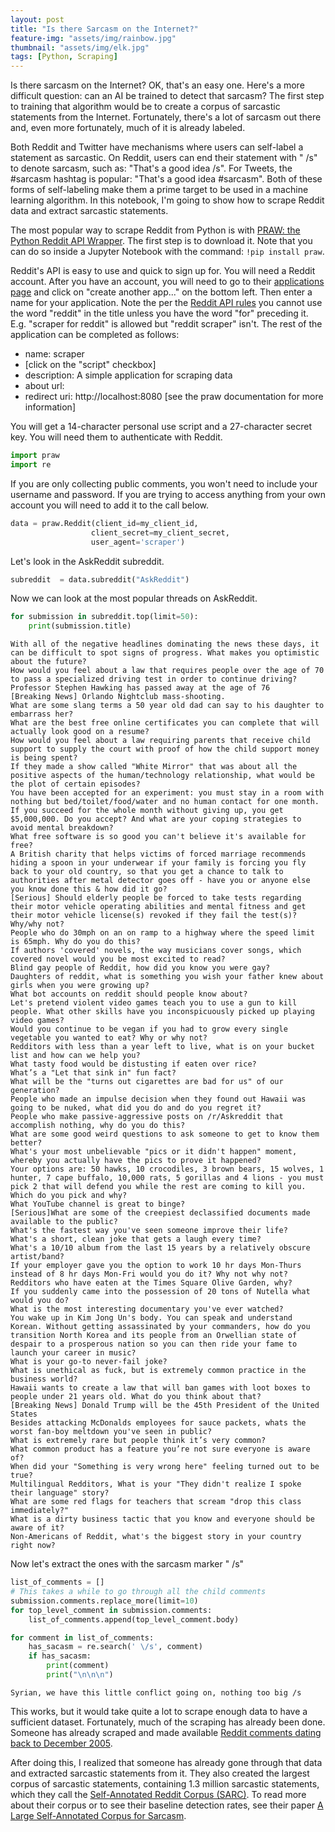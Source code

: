 ```yaml
---
layout: post
title: "Is there Sarcasm on the Internet?"
feature-img: "assets/img/rainbow.jpg"
thumbnail: "assets/img/elk.jpg"
tags: [Python, Scraping]
---
```

Is there sarcasm on the Internet? OK, that's an easy one. Here's a more difficult question: can an AI be trained to detect that sarcasm? The first step to training that algorithm would be to create a corpus of sarcastic statements from the Internet. Fortunately, there's a lot of sarcasm out there and, even more fortunately, much of it is already labeled.

 Both Reddit and Twitter have mechanisms where users can self-label a statement as sarcastic. On Reddit, users can end their statement with " /s" to denote sarcasm, such as: "That's a good idea /s". For Tweets, the #sarcasm hashtag is popular: "That's a good idea #sarcasm". Both of these forms of self-labeling make them a prime target to be used in a machine learning algorithm. In this notebook, I'm going to show how to scrape Reddit data and extract sarcastic statements.

The most popular way to scrape Reddit from Python is with [PRAW: the Python Reddit API Wrapper](https://praw.readthedocs.io/en/latest/). The first step is to download it.  Note that you can do so inside a Jupyter Notebook with the command: `!pip install praw`.

Reddit's API is easy to use and quick to sign up for. You will need a Reddit account. After you have an account, you will need to go to their [applications page](https://www.reddit.com/prefs/apps) and click on "create another app..." on the bottom left. Then enter a name for your application. Note the per the [Reddit API rules](https://www.reddit.com/wiki/api) you cannot use the word "reddit" in the title unless you have the word "for" preceding it. E.g. "scraper for reddit" is allowed but "reddit scraper" isn't. The rest of the application can be completed as follows:

* name: scraper
* [click on the "script" checkbox]
* description: A simple application for scraping data
* about url:
* redirect uri: http://localhost:8080  [see the praw documentation for more information]

You will get a 14-character personal use script and a 27-character secret key. You will need them to authenticate with Reddit.


```python
import praw
import re
```


If you are only collecting public comments, you won't need to include your username and password. If you are trying to access anything from your own account you will need to add it to the call below.


```python
data = praw.Reddit(client_id=my_client_id,
                  client_secret=my_client_secret,
                  user_agent='scraper')
```

Let's look in the AskReddit subreddit.


```python
subreddit  = data.subreddit("AskReddit")
```

Now we can look at the most popular threads on AskReddit.


```python
for submission in subreddit.top(limit=50):
    print(submission.title)
```

    With all of the negative headlines dominating the news these days, it can be difficult to spot signs of progress. What makes you optimistic about the future?
    How would you feel about a law that requires people over the age of 70 to pass a specialized driving test in order to continue driving?
    Professor Stephen Hawking has passed away at the age of 76
    [Breaking News] Orlando Nightclub mass-shooting.
    What are some slang terms a 50 year old dad can say to his daughter to embarrass her?
    What are the best free online certificates you can complete that will actually look good on a resume?
    How would you feel about a law requiring parents that receive child support to supply the court with proof of how the child support money is being spent?
    If they made a show called "White Mirror" that was about all the positive aspects of the human/technology relationship, what would be the plot of certain episodes?
    You have been accepted for an experiment: you must stay in a room with nothing but bed/toilet/food/water and no human contact for one month. If you succeed for the whole month without giving up, you get $5,000,000. Do you accept? And what are your coping strategies to avoid mental breakdown?
    What free software is so good you can't believe it's available for free?
    A British charity that helps victims of forced marriage recommends hiding a spoon in your underwear if your family is forcing you fly back to your old country, so that you get a chance to talk to authorities after metal detector goes off - have you or anyone else you know done this & how did it go?
    [Serious] Should elderly people be forced to take tests regarding their motor vehicle operating abilities and mental fitness and get their motor vehicle license(s) revoked if they fail the test(s)? Why/why not?
    People who do 30mph on an on ramp to a highway where the speed limit is 65mph. Why do you do this?
    If authors 'covered' novels, the way musicians cover songs, which covered novel would you be most excited to read?
    Blind gay people of Reddit, how did you know you were gay?
    Daughters of reddit, what is something you wish your father knew about girls when you were growing up?
    What bot accounts on reddit should people know about?
    Let's pretend violent video games teach you to use a gun to kill people. What other skills have you inconspicuously picked up playing video games?
    Would you continue to be vegan if you had to grow every single vegetable you wanted to eat? Why or why not?
    Redditors with less than a year left to live, what is on your bucket list and how can we help you?
    What tasty food would be distusting if eaten over rice?
    What’s a "Let that sink in" fun fact?
    What will be the "turns out cigarettes are bad for us" of our generation?
    People who made an impulse decision when they found out Hawaii was going to be nuked, what did you do and do you regret it?
    People who make passive-aggressive posts on /r/Askreddit that accomplish nothing, why do you do this?
    What are some good weird questions to ask someone to get to know them better?
    What's your most unbelievable "pics or it didn't happen" moment, whereby you actually have the pics to prove it happened?
    Your options are: 50 hawks, 10 crocodiles, 3 brown bears, 15 wolves, 1 hunter, 7 cape buffalo, 10,000 rats, 5 gorillas and 4 lions - you must pick 2 that will defend you while the rest are coming to kill you. Which do you pick and why?
    What YouTube channel is great to binge?
    [Serious]What are some of the creepiest declassified documents made available to the public?
    What's the fastest way you've seen someone improve their life?
    What's a short, clean joke that gets a laugh every time?
    What's a 10/10 album from the last 15 years by a relatively obscure artist/band?
    If your employer gave you the option to work 10 hr days Mon-Thurs instead of 8 hr days Mon-Fri would you do it? Why not why not?
    Redditors who have eaten at the Times Square Olive Garden, why?
    If you suddenly came into the possession of 20 tons of Nutella what would you do?
    What is the most interesting documentary you've ever watched?
    You wake up in Kim Jong Un's body. You can speak and understand Korean. Without getting assassinated by your commanders, how do you transition North Korea and its people from an Orwellian state of despair to a prosperous nation so you can then ride your fame to launch your career in music?
    What is your go-to never-fail joke?
    What is unethical as fuck, but is extremely common practice in the business world?
    Hawaii wants to create a law that will ban games with loot boxes to people under 21 years old. What do you think about that?
    [Breaking News] Donald Trump will be the 45th President of the United States
    Besides attacking McDonalds employees for sauce packets, whats the worst fan-boy meltdown you've seen in public?
    What is extremely rare but people think it’s very common?
    What common product has a feature you’re not sure everyone is aware of?
    When did your "Something is very wrong here" feeling turned out to be true?
    Multilingual Redditors, What is your "They didn't realize I spoke their language" story?
    What are some red flags for teachers that scream "drop this class immediately?"
    What is a dirty business tactic that you know and everyone should be aware of it?
    Non-Americans of Reddit, what's the biggest story in your country right now?
    

Now let's extract the ones with the sarcasm marker " /s"


```python
list_of_comments = []
# This takes a while to go through all the child comments
submission.comments.replace_more(limit=10)
for top_level_comment in submission.comments:
    list_of_comments.append(top_level_comment.body)
```


```python
for comment in list_of_comments:
    has_sacasm = re.search(' \/s', comment)
    if has_sacasm:
        print(comment)
        print("\n\n\n")
```

    Syrian, we have this little conflict going on, nothing too big /s 
    
    
    
    
    

This works, but it would take quite a lot to scrape enough data to have a sufficient dataset. Fortunately, much of the scraping has already been done. Someone has already scraped and made available [Reddit comments dating back to December 2005](http://files.pushshift.io/reddit/comments/).

After doing this, I realized that someone has already gone through that data and extracted sarcastic statements from it. They also created the largest corpus of sarcastic statements, containing 1.3 million sarcastic statements, which they call the [Self-Annotated Reddit Corpus (SARC)](http://nlp.cs.princeton.edu/SARC/). To read more about their corpus or to see their baseline detection rates, see their paper [A Large Self-Annotated Corpus for Sarcasm](https://arxiv.org/pdf/1704.05579.pdf).
